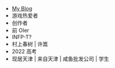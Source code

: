 - [My Blog](https://snow.js.org/)
- 游戏热爱者
- 创作者
- 前 OIer
- INFP-T?
- 村上春树 | 许嵩
- 2022 高考
- 现居天津 | 来自天津 | 咸鱼批发公司 | 学生
